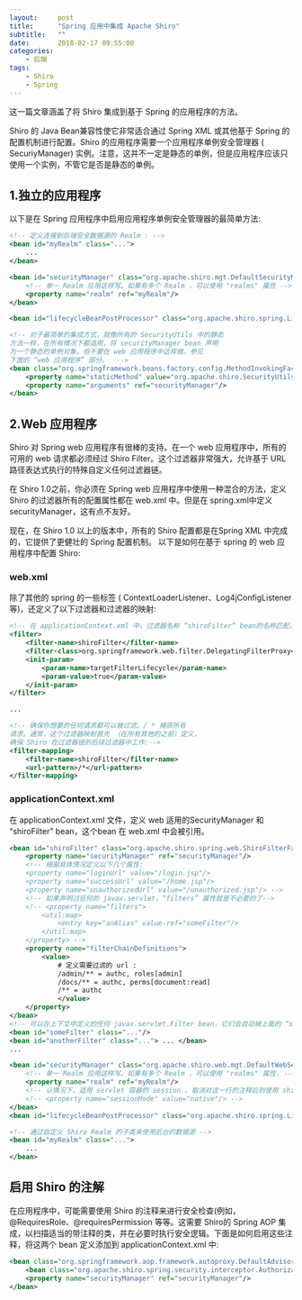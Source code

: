 ```yaml
---
layout:     post
title:      "Spring 应用中集成 Apache Shiro"
subtitle:   ""
date:       2018-02-17 09:55:00
categories: 
    - 后端
tags:
    - Shiro
    - Spring
---
```

这一篇文章涵盖了将 Shiro 集成到基于 Spring 的应用程序的方法。

Shiro 的 Java Bean兼容性使它非常适合通过 Spring XML 或其他基于 Spring 的配置机制进行配置。Shiro 的应用程序需要一个应用程序单例安全管理器 ( SecuriyManager) 实例。注意，这并不一定是静态的单例，但是应用程序应该只使用一个实例，不管它是否是静态的单例。
<!-- more -->

## 1.独立的应用程序
以下是在 Spring 应用程序中启用应用程序单例安全管理器的最简单方法:

```xml
<!-- 定义连接到后端安全数据源的 Realm : -->
<bean id="myRealm" class="...">
    ...
</bean>

<bean id="securityManager" class="org.apache.shiro.mgt.DefaultSecurityManager">
    <!-- 单一 Realm 应用这样写。如果有多个 Realm ，可以使用 "realms" 属性 -->
    <property name="realm" ref="myRealm"/>
</bean>

<bean id="lifecycleBeanPostProcessor" class="org.apache.shiro.spring.LifecycleBeanPostProcessor"/>

<!-- 对于最简单的集成方式，就像所有的 SecurityUtils 中的静态
方法一样，在所有情况下都适用，将 securityManager bean 声明
为一个静态的单例对象。但不要在 web 应用程序中这样做。参见
下面的 “web 应用程序” 部分。  -->
<bean class="org.springframework.beans.factory.config.MethodInvokingFactoryBean">
    <property name="staticMethod" value="org.apache.shiro.SecurityUtils.setSecurityManager"/>
    <property name="arguments" ref="securityManager"/>
</bean>
```

## 2.Web 应用程序
Shiro 对 Spring web 应用程序有很棒的支持。在一个 web 应用程序中，所有的可用的 web 请求都必须经过 Shiro Filter。这个过滤器非常强大，允许基于 URL 路径表达式执行的特殊自定义任何过滤器链。

在 Shiro 1.0之前，你必须在 Spring web 应用程序中使用一种混合的方法，定义 Shiro 的过滤器所有的配置属性都在 web.xml 中。但是在 spring.xml中定义 securityManager，这有点不友好。

现在，在 Shiro 1.0 以上的版本中，所有的 Shiro 配置都是在Spring XML 中完成的，它提供了更健壮的 Spring 配置机制。
以下是如何在基于 spring 的 web 应用程序中配置 Shiro:
### web.xml
除了其他的 spring 的一些标签 ( ContextLoaderListener、Log4jConfigListener 等)，还定义了以下过滤器和过滤器的映射:
```xml
<!-- 在 applicationContext.xml 中，过滤器名称 “shiroFilter” bean的名称匹配。-->
<filter>
    <filter-name>shiroFilter</filter-name>
    <filter-class>org.springframework.web.filter.DelegatingFilterProxy</filter-class>
    <init-param>
        <param-name>targetFilterLifecycle</param-name>
        <param-value>true</param-value>
    </init-param>
</filter>

...

<!-- 确保你想要的任何请求都可以被过滤。/ * 捕获所有
请求。通常，这个过滤器映射首先 （在所有其他的之前）定义，
确保 Shiro 在过滤器链的后续过滤器中工作:-->
<filter-mapping>
    <filter-name>shiroFilter</filter-name>
    <url-pattern>/*</url-pattern>
</filter-mapping>
```
### applicationContext.xml
在 applicationContext.xml 文件，定义 web 适用的SecurityManager 和 “shiroFilter” bean，这个bean 在 web.xml 中会被引用。

```xml
<bean id="shiroFilter" class="org.apache.shiro.spring.web.ShiroFilterFactoryBean">
    <property name="securityManager" ref="securityManager"/>
    <!-- 根据具体情况定义以下几个属性:
    <property name="loginUrl" value="/login.jsp"/>
    <property name="successUrl" value="/home.jsp"/>
    <property name="unauthorizedUrl" value="/unauthorized.jsp"/> -->
    <!-- 如果声明过任何的 javax.servlet，“filters” 属性就是不必要的了-->
    <!-- <property name="filters">
        <util:map>
            <entry key="anAlias" value-ref="someFilter"/>
        </util:map>
    </property> -->
    <property name="filterChainDefinitions">
        <value>
            # 定义需要过滤的 url :
            /admin/** = authc, roles[admin]
            /docs/** = authc, perms[document:read]
            /** = authc
            </value>
    </property>
</bean>
<!-- 可以在上下文中定义的任何 javax.servlet.Filter bean，它们会自动被上面的 “shiroFilter” bean 所捕获，并为“filterChainDefinitions” 属性所用。如果需要的话，可以手动添加/显式添加到 shiroFilter 的 “filters” Map 上。-->
<bean id="someFilter" class="..."/>
<bean id="anotherFilter" class="..."> ... </bean>
...

<bean id="securityManager" class="org.apache.shiro.web.mgt.DefaultWebSecurityManager">
    <!-- 单一 Realm 应用这样写。如果有多个 Realm ，可以使用 "realms" 属性. -->
    <property name="realm" ref="myRealm"/>
    <!-- 认情况下，适用 servlet 容器的 session 。取消对这一行的注释后则使用 shiro的原生 session  -->
    <!-- <property name="sessionMode" value="native"/> -->
</bean>
<bean id="lifecycleBeanPostProcessor" class="org.apache.shiro.spring.LifecycleBeanPostProcessor"/>

<!-- 通过自定义 Shiro Realm 的子类来使用后台的数据源 -->
<bean id="myRealm" class="...">
    ...
</bean>
```
## 启用 Shiro 的注解
在应用程序中，可能需要使用 Shiro 的注释来进行安全检查(例如，@RequiresRole、@requiresPermission 等等。这需要 Shiro的 Spring AOP 集成，以扫描适当的带注释的类，并在必要时执行安全逻辑。下面是如何启用这些注释，将这两个 bean 定义添加到 applicationContext.xml 中:
```xml
<bean class="org.springframework.aop.framework.autoproxy.DefaultAdvisorAutoProxyCreator" depends-on="lifecycleBeanPostProcessor"/>
    <bean class="org.apache.shiro.spring.security.interceptor.AuthorizationAttributeSourceAdvisor">
    <property name="securityManager" ref="securityManager"/>
</bean>
```
